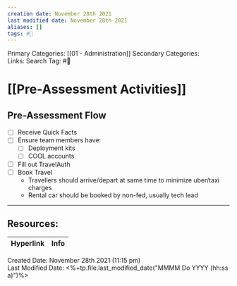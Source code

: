 ```yaml
---
creation date: November 28th 2021
last modified date: November 28th 2021
aliases: []
tags: #📖
---
```


Primary Categories: [[01 - Administration]]
Secondary Categories:  
Links: 
Search Tag: #📖  

# [[Pre-Assessment Activities]]  

## Pre-Assessment Flow 
- [ ] Receive Quick Facts
- [ ] Ensure team members have: 
	- [ ] Deployment kits 
	- [ ] COOL accounts 
- [ ] Fill out TravelAuth 
- [ ] Book Travel 
	* Travellers should arrive/depart at same time to minimize uber/taxi charges
	* Rental car should be booked by non-fed, usually tech lead



___

## Resources:

| Hyperlink | Info |
| --------- | ---- |


Created Date: November 28th 2021 (11:15 pm)  
Last Modified Date: <%+tp.file.last_modified_date("MMMM Do YYYY (hh:ss a)")%>
